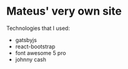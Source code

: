 # Mateus' very own site

Technologies that I used:

- gatsbyjs
- react-bootstrap
- font awesome 5 pro
- johnny cash